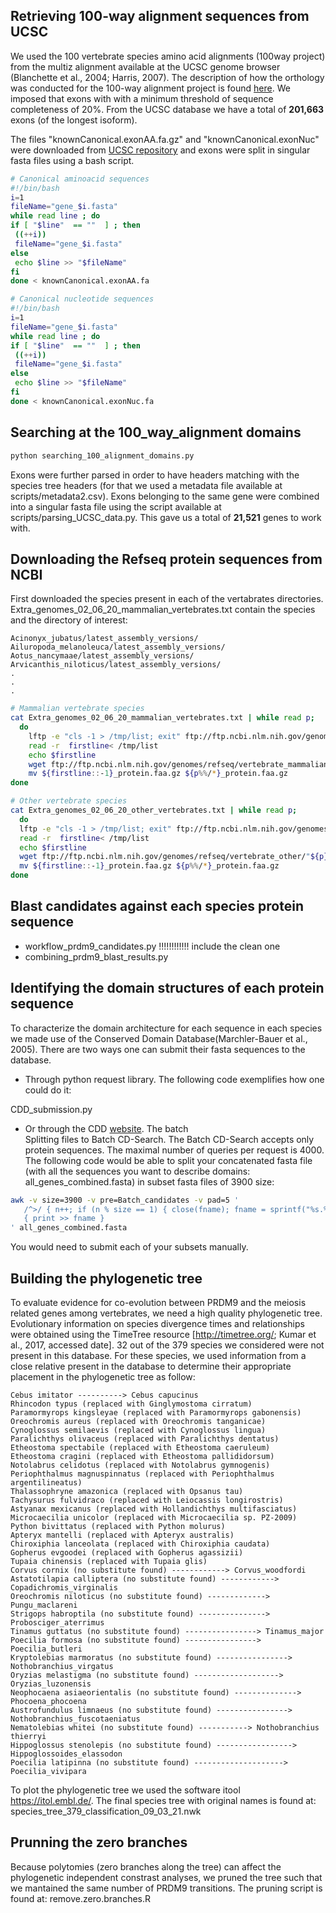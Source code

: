 
Retrieving 100-way alignment sequences from UCSC
-----------------------------
We used the 100 vertebrate species amino acid alignments (100way project) from the multiz alignment available at the UCSC genome browser (Blanchette et al., 2004; Harris, 2007). The description of how the orthology was conducted for the 100-way alignment project is found [here](http://genome.ucsc.edu/cgi-bin/hgTrackUi?db=hg19&g=cons100way).
We imposed that exons with with a minimum threshold of sequence completeness of 20%. From the UCSC database we have a total of **201,663** exons (of the longest isoform).

The files "knownCanonical.exonAA.fa.gz" and "knownCanonical.exonNuc" were downloaded from [UCSC repository](http://hgdownload.cse.ucsc.edu/goldenpath/hg19/multiz100way/alignments/) and exons were split in singular fasta files using a bash script.

``` bash
# Canonical aminoacid sequences
#!/bin/bash
i=1
fileName="gene_$i.fasta"
while read line ; do 
if [ "$line"  == ""  ] ; then
 ((++i))
 fileName="gene_$i.fasta"
else
 echo $line >> "$fileName"
fi
done < knownCanonical.exonAA.fa

# Canonical nucleotide sequences
#!/bin/bash
i=1
fileName="gene_$i.fasta"
while read line ; do 
if [ "$line"  == ""  ] ; then
 ((++i))
 fileName="gene_$i.fasta"
else
 echo $line >> "$fileName"
fi
done < knownCanonical.exonNuc.fa

``` 
Searching at the 100_way_alignment domains
----------------------------
``` python
python searching_100_alignment_domains.py
``` 
Exons were further parsed in order to have headers matching with the species tree headers (for that we used a metadata file available at scripts/metadata2.csv). Exons belonging to the same gene were combined into a singular fasta file using the script available at scripts/parsing_UCSC_data.py. This gave us a total of **21,521** genes to work with.

Downloading the Refseq protein sequences from NCBI
-----------------------------
First downloaded the species present in each of the vertabrates directories.
Extra_genomes_02_06_20_mammalian_vertebrates.txt contain the species and the directory of interest:

```
Acinonyx_jubatus/latest_assembly_versions/
Ailuropoda_melanoleuca/latest_assembly_versions/
Aotus_nancymaae/latest_assembly_versions/
Arvicanthis_niloticus/latest_assembly_versions/
.
.
.
```

``` bash
# Mammalian vertebrate species
cat Extra_genomes_02_06_20_mammalian_vertebrates.txt | while read p;
  do   
    lftp -e "cls -1 > /tmp/list; exit" ftp://ftp.ncbi.nlm.nih.gov/genomes/refseq/vertebrate_mammalian/"${p}"
    read -r  firstline< /tmp/list
    echo $firstline
    wget ftp://ftp.ncbi.nlm.nih.gov/genomes/refseq/vertebrate_mammalian/"${p}""${firstline::-1}"/"${firstline::-1}_protein.faa.gz" 
    mv ${firstline::-1}_protein.faa.gz ${p%%/*}_protein.faa.gz
done

# Other vertebrate species
cat Extra_genomes_02_06_20_other_vertebrates.txt | while read p;
  do   
  lftp -e "cls -1 > /tmp/list; exit" ftp://ftp.ncbi.nlm.nih.gov/genomes/refseq/vertebrate_other/"${p}"
  read -r  firstline< /tmp/list
  echo $firstline
  wget ftp://ftp.ncbi.nlm.nih.gov/genomes/refseq/vertebrate_other/"${p}""${firstline::-1}"/"${firstline::-1}_protein.faa.gz"
  mv ${firstline::-1}_protein.faa.gz ${p%%/*}_protein.faa.gz  
done
```
Blast candidates against each species protein sequence
-----------------------------
* workflow_prdm9_candidates.py !!!!!!!!!!!! include the clean one
* combining_prdm9_blast_results.py


Identifying the domain structures of each protein sequence
-----------------------------
To characterize the domain architecture for each sequence in each species we made use of the Conserved Domain Database(Marchler-Bauer et al., 2005). There are two ways one can submit their fasta sequences to the database. 
* Through python request library. The following code exemplifies how one could do it: 

CDD_submission.py
* Or through the CDD [website](https://www.ncbi.nlm.nih.gov/Structure/bwrpsb/bwrpsb.cgi). The batch  
Splitting files to Batch CD-Search. The Batch CD-Search accepts only protein sequences. The maximal number of queries per request is 4000.
The following code would be able to split your concatenated fasta file (with all the sequences you want to describe domains: all_genes_combined.fasta) in subset fasta files of 3900 size:
``` bash
awk -v size=3900 -v pre=Batch_candidates -v pad=5 '
   /^>/ { n++; if (n % size == 1) { close(fname); fname = sprintf("%s.%0" pad "d", pre, n) } }
   { print >> fname }
' all_genes_combined.fasta
```
You would need to submit each of your subsets manually. 

Building the phylogenetic tree
-----------------------------
To evaluate evidence for co-evolution between PRDM9 and the meiosis related genes among vertebrates, we need a high quality phylogenetic tree. Evolutionary information on species divergence times and relationships were obtained using the TimeTree resource [http://timetree.org/; Kumar et al., 2017, accessed date]. 32 out of the 379 species we considered were not present in this database. For these species, we used information from a close relative present in the database to determine their appropriate placement in the phylogenetic tree as follow:
```
Cebus imitator ----------> Cebus capucinus
Rhincodon typus (replaced with Ginglymostoma cirratum)
Paramormyrops kingsleyae (replaced with Paramormyrops gabonensis)
Oreochromis aureus (replaced with Oreochromis tanganicae)
Cynoglossus semilaevis (replaced with Cynoglossus lingua)
Paralichthys olivaceus (replaced with Paralichthys dentatus)
Etheostoma spectabile (replaced with Etheostoma caeruleum)
Etheostoma cragini (replaced with Etheostoma pallididorsum)
Notolabrus celidotus (replaced with Notolabrus gymnogenis)
Periophthalmus magnuspinnatus (replaced with Periophthalmus argentilineatus)
Thalassophryne amazonica (replaced with Opsanus tau)
Tachysurus fulvidraco (replaced with Leiocassis longirostris)
Astyanax mexicanus (replaced with Hollandichthys multifasciatus)
Microcaecilia unicolor (replaced with Microcaecilia sp. PZ-2009)
Python bivittatus (replaced with Python molurus)
Apteryx mantelli (replaced with Apteryx australis)
Chiroxiphia lanceolata (replaced with Chiroxiphia caudata)
Gopherus evgoodei (replaced with Gopherus agassizii)
Tupaia chinensis (replaced with Tupaia glis)
Corvus cornix (no substitute found) ------------> Corvus_woodfordi
Astatotilapia calliptera (no substitute found) ------------> Copadichromis_virginalis
Oreochromis niloticus (no substitute found) -------------> Pungu_maclareni
Strigops habroptila (no substitute found) ---------------> Probosciger_aterrimus
Tinamus guttatus (no substitute found) ----------------> Tinamus_major
Poecilia formosa (no substitute found) ----------------> Poecilia_butleri
Kryptolebias marmoratus (no substitute found) ----------------> Nothobranchius_virgatus
Oryzias melastigma (no substitute found) -------------------> Oryzias_luzonensis
Neophocaena asiaeorientalis (no substitute found) --------------> Phocoena_phocoena
Austrofundulus limnaeus (no substitute found) ----------------> Nothobranchius_fuscotaeniatus
Nematolebias whitei (no substitute found) -----------> Nothobranchius thierryi
Hippoglossus stenolepis (no substitute found) -----------------> Hippoglossoides_elassodon
Poecilia latipinna (no substitute found) --------------------> Poecilia_vivipara
```

To plot the phylogenetic tree we used the software itool https://itol.embl.de/. The final species tree with original names is found at: species_tree_379_classification_09_03_21.nwk

Prunning the zero branches
-----------------------------
Because polytomies (zero branches along the tree) can affect the phylogenetic independent constrast analyses, we pruned the tree such that we mantained the same number of PRDM9 transitions. The pruning script is found at: remove.zero.branches.R 

